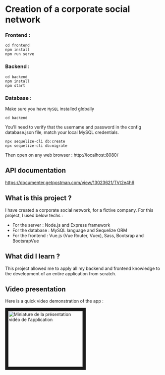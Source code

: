 # Creation of a corporate social network

### Frontend :

```
cd frontend
npm install 
npm run serve
```

### Backend :

```
cd backend
npm install
npm start
```

### Database :

Make sure you have `MySQL` installed globally

```
cd backend
```

You'll need to verify that the username and password in the config database.json file, match your local MySQL credentials.

```
npx sequelize-cli db:create
npx sequelize-cli db:migrate
```

Then open on any web browser : http://localhost:8080/

## API documentation

https://documenter.getpostman.com/view/13023621/TVt2e4h6

## What is this project ?

I have created a corporate social network, for a fictive company.
For this project, I used below techs :
- For the server : Node.js and Express framework
- For the database : MySQL language and Sequelize ORM
- For the frontend : Vue.js (Vue Router, Vuex), Sass, Bootsrap and BootsrapVue

## What did I learn ?

This project allowed me to apply all my backend and frontend knowledge to the development of an entire application from scratch. 

## Video presentation

Here is a quick video demonstration of the app :  

<a href="http://www.youtube.com/watch?feature=player_embedded&v=48__-Lmjybg
" target="_blank"><img src="http://img.youtube.com/vi/48__-Lmjybg/0.jpg" 
alt="Miniature de la présentation vidéo de l'application" width="240" height="180" border="10" /></a>